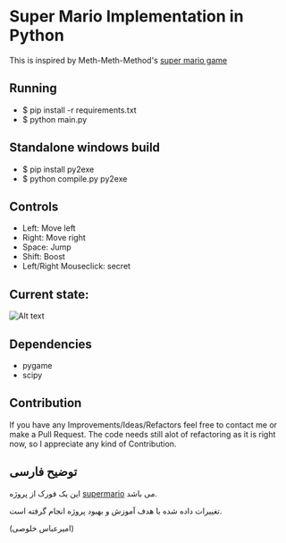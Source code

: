 # Super Mario Implementation in Python

This is inspired by Meth-Meth-Method's [super mario game](https://github.com/meth-meth-method/super-mario/)

## Running

* $ pip install -r requirements.txt
* $ python main.py

## Standalone windows build

* $ pip install py2exe
* $ python compile.py py2exe

## Controls

* Left: Move left  
* Right: Move right  
* Space: Jump  
* Shift: Boost   
* Left/Right Mouseclick: secret   

## Current state:
![Alt text](img/pics.png "current state")

## Dependencies	
* pygame	
* scipy	

## Contribution

If you have any Improvements/Ideas/Refactors feel free to contact me or make a Pull Request.
The code needs still alot of refactoring as it is right now, so I appreciate any kind of Contribution.

## توضیح فارسی

این یک فورک از پروژه 
[supermario](https://github.com/Sobhanrmz/super-mario-python)
می باشد.

تغییرات داده شده با هدف آموزش و بهبود پروژه انجام گرفته است.

(امیرعباس خلوصی)

